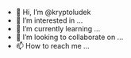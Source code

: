 - 👋 Hi, I’m @kryptoludek
- 👀 I’m interested in ...
- 🌱 I’m currently learning ...
- 💞️ I’m looking to collaborate on ...
- 📫 How to reach me ...

<!---
kryptoludek/kryptoludek is a ✨ special ✨ repository because its `README.md` (this file) appears on your GitHub profile.
You can click the Preview link to take a look at your changes.
--->

